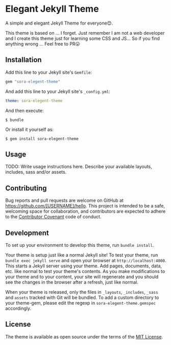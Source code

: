 # Elegant Jekyll Theme

A simple and elegant Jekyll Theme for everyone😊. 

This theme is based on ... I forget. Just remember I am not a web developer and I create this theme just for learning some CSS and JS... So if you find anything wrong ... Feel free to PR😛

## Installation

Add this line to your Jekyll site's `Gemfile`:

```ruby
gem "sora-elegent-theme"
```

And add this line to your Jekyll site's `_config.yml`:

```yaml
theme: sora-elegent-theme
```

And then execute:

    $ bundle

Or install it yourself as:

    $ gem install sora-elegent-theme

## Usage

TODO: Write usage instructions here. Describe your available layouts, includes, sass and/or assets.

## Contributing

Bug reports and pull requests are welcome on GitHub at https://github.com/[USERNAME]/hello. This project is intended to be a safe, welcoming space for collaboration, and contributors are expected to adhere to the [Contributor Covenant](http://contributor-covenant.org) code of conduct.

## Development

To set up your environment to develop this theme, run `bundle install`.

Your theme is setup just like a normal Jekyll site! To test your theme, run `bundle exec jekyll serve` and open your browser at `http://localhost:4000`. This starts a Jekyll server using your theme. Add pages, documents, data, etc. like normal to test your theme's contents. As you make modifications to your theme and to your content, your site will regenerate and you should see the changes in the browser after a refresh, just like normal.

When your theme is released, only the files in `_layouts`, `_includes`, `_sass` and `assets` tracked with Git will be bundled.
To add a custom directory to your theme-gem, please edit the regexp in `sora-elegent-theme.gemspec` accordingly.

## License

The theme is available as open source under the terms of the [MIT License](https://opensource.org/licenses/MIT).

